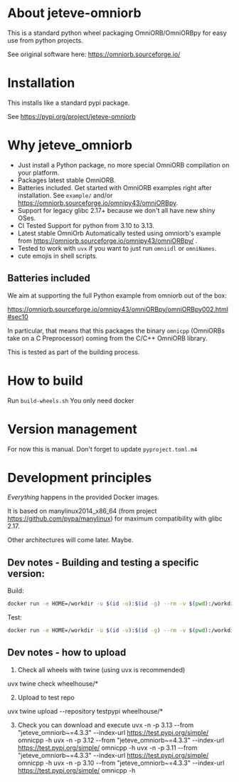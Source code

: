 

# About jeteve-omniorb

This is a standard python wheel packaging OmniORB/OmniORBpy for easy use from python projects.

See original software here: https://omniorb.sourceforge.io/

# Installation

This installs like a standard pypi package.

See https://pypi.org/project/jeteve-omniorb 

# Why jeteve_omniorb

- Just install a Python package, no more special OmniORB compilation on your platform.
- Packages latest stable OmniORB.
- Batteries included. Get started with OmniORB examples right after installation. See `example/` and/or https://omniorb.sourceforge.io/omnipy43/omniORBpy.
- Support for legacy glibc 2.17+ because we don't all have new shiny OSes.
- CI Tested Support for python from 3.10 to 3.13.
- Latest stable OmniOrb Automatically tested using omniorb's example from https://omniorb.sourceforge.io/omnipy43/omniORBpy/ .
- Tested to work with `uvx` if you want to just run `omniidl` or `omniNames`.
- cute emojis in shell scripts.

## Batteries included

We aim at supporting the full Python example from omniorb out of the box:

https://omniorb.sourceforge.io/omnipy43/omniORBpy/omniORBpy002.html#sec10

In particular, that means that this packages the binary `omnicpp` (OmniORBs take on a C Preprocessor) coming from the C/C++ OmniORB library.

This is tested as part of the building process.

# How to build

Run ```build-wheels.sh``` You only need docker

# Version management

For now this is manual. Don't forget to update `pyproject.toml.m4`

# Development principles

_Everything_ happens in the provided Docker images.

It is based on manylinux2014_x86_64 (from project https://github.com/pypa/manylinux) for maximum
compatibility with glibc 2.17.

Other architectures will come later. Maybe.

## Dev notes - Building and testing a specific version:

Build:

```bash
docker run -e HOME=/workdir -u $(id -u):$(id -g) --rm -v $(pwd):/workdir $(cat .docker-image-id) bash /workdir/inside-build-wheels.sh "cp312" "4.2.6"

```

Test:
```bash
docker run -e HOME=/workdir -u $(id -u):$(id -g) --rm -v $(pwd):/workdir $(cat .docker-image-id) bash /workdir/inside-test-wheels.sh "3.12" "4.2.6"
```

## Dev notes - how to upload

1) Check all wheels with twine (using uvx is recommended)

uvx twine check wheelhouse/*

2) Upload to test repo

uvx twine upload --repository testpypi wheelhouse/*

3) Check you can download and execute
uvx -n -p 3.13 --from "jeteve_omniorb~=4.3.3"  --index-url https://test.pypi.org/simple/ omnicpp -h
uvx -n -p 3.12 --from "jeteve_omniorb~=4.3.3"  --index-url https://test.pypi.org/simple/ omnicpp -h
uvx -n -p 3.11 --from "jeteve_omniorb~=4.3.3"  --index-url https://test.pypi.org/simple/ omnicpp -h
uvx -n -p 3.10 --from "jeteve_omniorb~=4.3.3"  --index-url https://test.pypi.org/simple/ omnicpp -h
